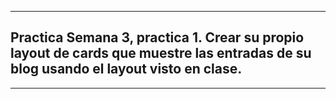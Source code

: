 ***
## Practica Semana 3, practica 1. Crear su propio layout de cards que muestre las entradas de su blog usando el layout visto en clase.
***  
